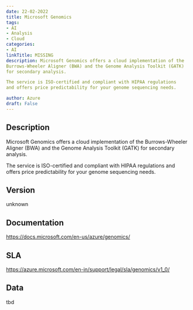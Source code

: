 ```yaml
---
date: 22-02-2022
title: Microsoft Genomics
tags: 
- AI
- Analysis
- Cloud
categories: 
- AI
linkTitle: MISSING
description: Microsoft Genomics offers a cloud implementation of the
Burrows-Wheeler Aligner (BWA) and the Genome Analysis Toolkit (GATK)
for secondary analysis.

The service is ISO-certified and compliant with HIPAA regulations
and offers price predictability for your genome sequencing needs.

author: Azure
draft: False
---
```


## Description

Microsoft Genomics offers a cloud implementation of the
Burrows-Wheeler Aligner (BWA) and the Genome Analysis Toolkit (GATK)
for secondary analysis.

The service is ISO-certified and compliant with HIPAA regulations
and offers price predictability for your genome sequencing needs.


## Version

unknown

## Documentation

https://docs.microsoft.com/en-us/azure/genomics/

## SLA

https://azure.microsoft.com/en-in/support/legal/sla/genomics/v1_0/

## Data

tbd
